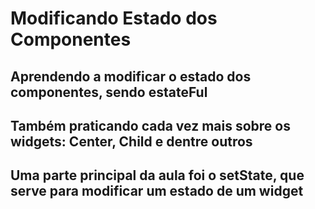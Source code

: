 # Modificando Estado dos Componentes

## Aprendendo a modificar o estado dos componentes, sendo estateFul

## Também praticando cada vez mais sobre os widgets: Center, Child e dentre outros

## Uma parte principal da aula foi o setState, que serve para modificar um estado de um widget
